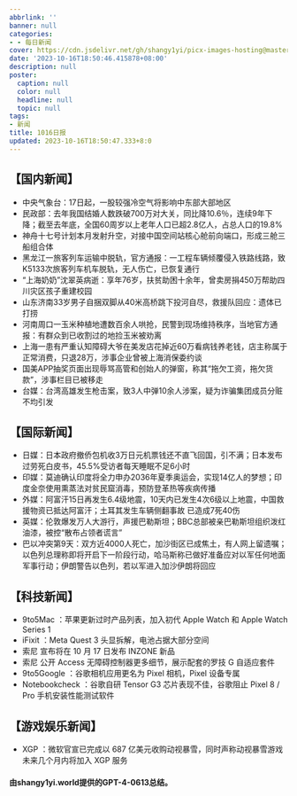 ```yaml
---
abbrlink: ''
banner: null
categories:
- - 每日新闻
cover: https://cdn.jsdelivr.net/gh/shangy1yi/picx-images-hosting@master/FWT8cXaVEAA2C4h.2h81q1m596.webp
date: '2023-10-16T18:50:46.415878+08:00'
description: null
poster:
  caption: null
  color: null
  headline: null
  topic: null
tags:
- 新闻
title: 1016日报
updated: 2023-10-16T18:50:47.333+8:0
---
```

## 【国内新闻】

* 中央气象台：17日起，一股较强冷空气将影响中东部大部地区
* 民政部：去年我国结婚人数跌破700万对大关，同比降10.6％，连续9年下降；截至去年底，全国60周岁以上老年人口已超2.8亿人，占总人口的19.8%
* 神舟十七号计划本月发射升空，对接中国空间站核心舱前向端口，形成三舱三船组合体
* 黑龙江一旅客列车运输中脱轨，官方通报：一工程车辆倾覆侵入铁路线路，致K5133次旅客列车机车脱轨，无人伤亡，已恢复通行
* “上海奶奶”沈翠英病逝：享年76岁，扶贫助困十余年，曾卖房捐450万帮助四川灾区孩子重建校园
* 山东济南33岁男子自捆双脚从40米高桥跳下投河自尽，救援队回应：遗体已打捞
* 河南周口一玉米种植地遭数百余人哄抢，民警到现场维持秩序，当地官方通报：有群众到已收割过的地捡玉米被劝离
* 上海一患有严重认知障碍大爷在美发店花掉近60万看病钱养老钱，店主称属于正常消费，只退28万，涉事企业曾被上海消保委约谈
* 国美APP抽奖页面出现辱骂高管和创始人的弹窗，称其“拖欠工资，拖欠货款”，涉事栏目已被移走
* 台媒：台湾高雄发生枪击案，致3人中弹10余人涉案，疑为诈骗集团成员分赃不均引发

## 【国际新闻】

* 日媒：日本政府撤侨包机收3万日元机票钱还不直飞回国，引不满；日本发布过劳死白皮书，45.5%受访者每天睡眠不足6小时
* 印媒：莫迪确认印度将全力申办2036年夏季奥运会，实现14亿人的梦想；印度金奈使用熏蒸法对贫民窟消毒，预防登革热等疾病传播
* 外媒：阿富汗15日再发生6.4级地震，10天内已发生4次6级以上地震，中国救援物资已抵达阿富汗；土耳其发生车辆侧翻事故 已造成7死40伤
* 英媒：伦敦爆发万人大游行，声援巴勒斯坦；BBC总部被亲巴勒斯坦组织泼红油漆，被控“散布占领者谎言”
* 巴以冲突第9天：双方近4000人死亡，加沙街区已成焦土，有人网上留遗嘱；以色列总理称即将开启下一阶段行动，哈马斯称已做好准备应对以军任何地面军事行动；伊朗警告以色列，若以军进入加沙伊朗将回应

## 【科技新闻】

* 9to5Mac ：苹果更新过时产品列表，加入初代 Apple Watch 和 Apple Watch Series 1
* iFixit ：Meta Quest 3 头显拆解，电池占据大部分空间
* 索尼 宣布将在 10 月 17 日发布 INZONE 新品
* 索尼 公开 Access 无障碍控制器更多细节，展示配套的罗技 G 自适应套件
* 9to5Google ：谷歌相机应用更名为 Pixel 相机，Pixel 设备专属
* Notebookcheck ：谷歌自研 Tensor G3 芯片表现不佳，谷歌阻止 Pixel 8 / Pro 手机安装性能测试软件

## 【游戏娱乐新闻】

* XGP ：微软官宣已完成以 687 亿美元收购动视暴雪，同时声称动视暴雪游戏未来几个月内将加入 XGP 服务

#### 由shangy1yi.world提供的GPT-4-0613总结。
